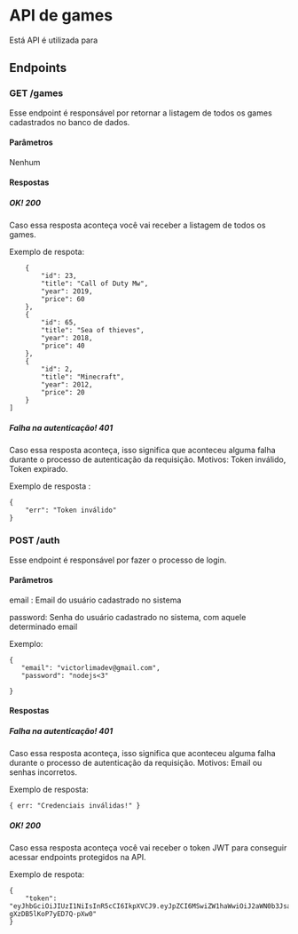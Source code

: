# API de games
Está API é utilizada para 
## Endpoints
### GET /games
Esse endpoint é responsável por retornar a listagem de todos os games cadastrados no banco de dados.
#### Parâmetros
Nenhum
#### Respostas
##### OK! 200
Caso essa resposta aconteça você vai receber a listagem de todos os games.

Exemplo de respota:
```[
    {
        "id": 23,
        "title": "Call of Duty Mw",
        "year": 2019,
        "price": 60
    },
    {
        "id": 65,
        "title": "Sea of thieves",
        "year": 2018,
        "price": 40
    },
    {
        "id": 2,
        "title": "Minecraft",
        "year": 2012,
        "price": 20
    }
]
```
##### Falha na autenticação! 401
Caso essa resposta aconteça, isso significa que aconteceu alguma falha durante o processo de autenticação da requisição. Motivos: Token inválido, Token expirado.

Exemplo de resposta : 

```
{
    "err": "Token inválido"
}
```

### POST /auth
Esse endpoint é responsável por fazer o processo de login.
#### Parâmetros
email : Email do usuário cadastrado no sistema

password: Senha do usuário cadastrado no sistema, com aquele determinado email

Exemplo:

```
{
   "email": "victorlimadev@gmail.com",
   "password": "nodejs<3"
    
}
```
#### Respostas
##### Falha na autenticação! 401
Caso essa resposta aconteça, isso significa que aconteceu alguma falha durante o processo de autenticação da requisição. Motivos: Email ou senhas incorretos.

Exemplo de resposta:

```
{ err: "Credenciais inválidas!" }

```


##### OK! 200
Caso essa resposta aconteça você vai receber o token JWT para conseguir acessar endpoints protegidos na API.

Exemplo de respota:

```
{
    "token": "eyJhbGciOiJIUzI1NiIsInR5cCI6IkpXVCJ9.eyJpZCI6MSwiZW1haWwiOiJ2aWN0b3JsaW1hZGV2QGdtYWlsLmNvbSIsImlhdCI6MTY3OTY5ODQ0MSwiZXhwIjoxNjc5ODcxMjQxfQ.0n4HpSQQsGG3hCi9LvpBg-gXzDB5lKoP7yED7Q-pXw0"
}
```
